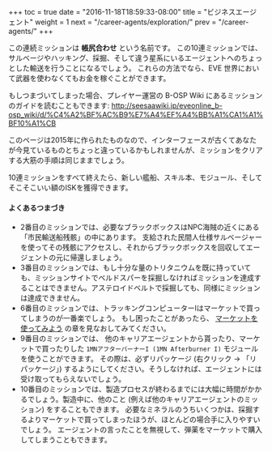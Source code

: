 +++ toc = true date = "2016-11-18T18:59:33-08:00" title = "ビジネスエージェント" weight = 1 next = "/career-agents/exploration/" prev = "/career-agents/" +++

この連続ミッションは **帳尻合わせ** という名前です。 この10連ミッションでは、サルベージやハッキング、採掘、そして違う星系にいるエージェントへのちょっとした輸送を行うことになるでしょう。 これらの方法でなら、EVE 世界において武器を使わなくてもお金を稼ぐことができます。

もしつまづいてしまった場合、プレイヤー運営の B-OSP Wiki にあるミッションのガイドを読むこともできます: http://seesaawiki.jp/eveonline_b-osp_wiki/d/%C4%A2%BF%AC%B9%E7%A4%EF%A4%BB%A1%CA1%A1%BF10%A1%CB

このページは2015年に作られたものなので、インターフェースが古くてあなたが今見ているものとちょっと違っているかもしれませんが、ミッションをクリアする大筋の手順は同じままでしょう。

10連ミッションをすべて終えたら、新しい艦船、スキル本、モジュール、そしてそこそこいい額のISKを獲得できます。

#### よくあるつまづき

- 2番目のミッションでは、必要なブラックボックスはNPC海賊の近くにある「市民輸送船残骸」の中にあります。 支給された民間人仕様サルベージャーを使ってその残骸にアクセスし、それからブラックボックスを回収してエージェントの元に帰還しましょう。
- 3番目のミッションでは、もし十分な量のトリタニウムを既に持っていても、ミッションサイトでベルドスパーを採掘しなければミッションを達成することはできません。アステロイドベルトで採掘しても、同様にミッションは達成できません。
- 6番目のミッションでは、トラッキングコンピューターIはマーケットで買ってしまうのが一番楽でしょう。 もし困ったことがあったら、 [マーケットを使ってみよう](/market/) の章を見なおしてみてください。
- 9番目のミッションでは、 他のキャリアエージェントから貰ったり、マーケットで買ったりした `1MNアフターバーナーI (1MN Afterburner I)` モジュールを使うことができます。 その際は、必ずリパッケージ (右クリック -> 「リパッケージ」) するようにしてください。そうしなければ、エージェントには受け取ってもらえないでしょう。
- 10番目のミッションでは、製造プロセスが終わるまでには大幅に時間がかかるでしょう。製造中に、他のこと (例えば他のキャリアエージェントのミッション) をすることもできます。 必要なミネラルのうちいくつかは、採掘するよりマーケットで買ってしまったほうが、ほとんどの場合手に入りやすいでしょう。 エージェントの言ったことを無視して、弾薬をマーケットで購入してしまうこともできます。